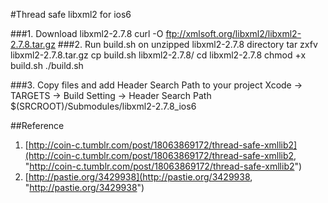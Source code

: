#Thread safe libxml2 for ios6

###1. Download libxml2-2.7.8
    curl -O ftp://xmlsoft.org/libxml2/libxml2-2.7.8.tar.gz
###2. Run build.sh on unzipped libxml2-2.7.8 directory
    tar zxfv libxml2-2.7.8.tar.gz
    cp build.sh libxml2-2.7.8/
    cd libxml2-2.7.8
    chmod +x build.sh
    ./build.sh

###3. Copy files and add Header Search Path to your project
    Xcode -> TARGETS -> Build Setting -> Header Search Path
    $(SRCROOT)/Submodules/libxml2-2.7.8_ios6

##Reference
1. [http://coin-c.tumblr.com/post/18063869172/thread-safe-xmllib2](http://coin-c.tumblr.com/post/18063869172/thread-safe-xmllib2, "http://coin-c.tumblr.com/post/18063869172/thread-safe-xmllib2")
2. [http://pastie.org/3429938](http://pastie.org/3429938, "http://pastie.org/3429938")
